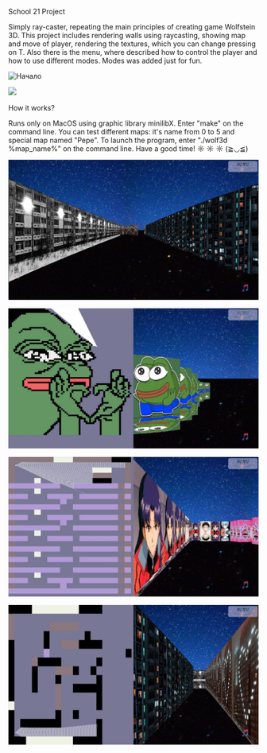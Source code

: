 School 21 Project

Simply ray-caster, repeating the main principles of creating game Wolfstein 3D. This project includes rendering walls using raycasting, showing map and move of player, rendering the textures, which you can change pressing on T. Also there is the menu, where described how to control the player and how to use different modes. Modes was added just for fun.

![Начало](https://github.com/f0rsunka/Wolf3d/raw/master/screenshots/7.png)


![](https://github.com/f0rsunka/Wolf3d/raw/master/screenshots/4.png)

How it works?

Runs only on MacOS using graphic library minilibX.
Enter "make" on the command line. You can test different maps: it's name from 0 to 5 and special map named "Pepe". To launch the program, enter "./wolf3d %map_name%" on the command line. Have a good time! ☼ ☼ ☼ (≧◡≦)

![](https://github.com/f0rsunka/Wolf3d/raw/master/screenshots/3.jpg)


![](https://github.com/f0rsunka/Wolf3d/raw/master/screenshots/2.jpg)


![](https://github.com/f0rsunka/Wolf3d/raw/master/screenshots/1.jpg)


![](https://github.com/f0rsunka/Wolf3d/raw/master/screenshots/6.png)